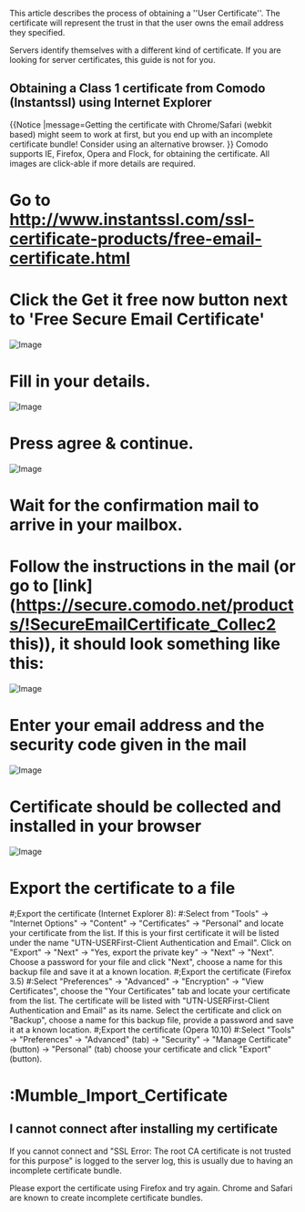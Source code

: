 This article describes the process of obtaining a ''User Certificate''. The certificate will represent the trust in that the user owns the email address they specified.

Servers identify themselves with a different kind of certificate. If you are looking for server certificates, this guide is not for you.

## Obtaining a Class 1 certificate from Comodo (Instantssl) using Internet Explorer 
{{Notice
|message=Getting the certificate with Chrome/Safari (webkit based) might seem to work at first, but you end up with an incomplete certificate bundle! Consider using an alternative browser.
}}
Comodo supports IE, Firefox, Opera and Flock, for obtaining the certificate. All images are click-able if more details are required.

# Go to http://www.instantssl.com/ssl-certificate-products/free-email-certificate.html 
# Click the Get it free now button next to 'Free Secure Email Certificate' 
![Image](instantssl_ie_1.jpg)
# Fill in your details.
![Image](instantssl_ie_2.jpg)
# Press agree & continue. 
![Image](instantssl_ie_3.jpg)
# Wait for the confirmation mail to arrive in your mailbox.
# Follow the instructions in the mail (or go to  [link](https://secure.comodo.net/products/!SecureEmailCertificate_Collec2 this)), it should look something like this: 
![Image](instantssl_ie_email.jpg)
# Enter your email address and the security code given in the mail 
![Image](instantssl_ie_4.jpg)
# Certificate should be collected and installed in your browser 
![Image](instantssl_ie_5.jpg)
# Export the certificate to a file
#;Export the certificate (Internet Explorer 8):
#:Select from "Tools" -> "Internet Options" -> "Content" -> "Certificates" -> "Personal" and locate your certificate from the list. If this is your first certificate it will be listed under the name "UTN-USERFirst-Client Authentication and Email". Click on "Export" -> "Next" -> "Yes, export the private key" -> "Next" -> "Next". Choose a password for your file and click "Next", choose a name for this backup file and save it at a known location. 
#;Export the certificate (Firefox 3.5)
#:Select "Preferences" -> "Advanced" -> "Encryption" -> "View Certificates", choose the "Your Certificates" tab and locate your certificate from the list. The certificate will be listed with "UTN-USERFirst-Client Authentication and Email" as its name. Select the certificate and click on "Backup", choose a name for this backup file, provide a password and save it at a known location.
#;Export the certificate (Opera 10.10)
#:Select "Tools" -> "Preferences" -> "Advanced" (tab) -> "Security" -> "Manage Certificate" (button) -> "Personal" (tab) choose your certificate and click "Export" (button). 

# :Mumble_Import_Certificate

## I cannot connect after installing my certificate 

If you cannot connect and "SSL Error: The root CA certificate is not trusted for this purpose" is logged to the server log, this is usually due to having an incomplete certificate bundle.

Please export the certificate using Firefox and try again.  Chrome and Safari are known to create incomplete certificate bundles.


